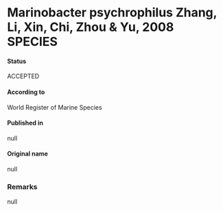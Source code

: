 Marinobacter psychrophilus Zhang, Li, Xin, Chi, Zhou & Yu, 2008 SPECIES
=======

#### Status
ACCEPTED

#### According to
World Register of Marine Species

#### Published in
null

#### Original name
null

### Remarks
null